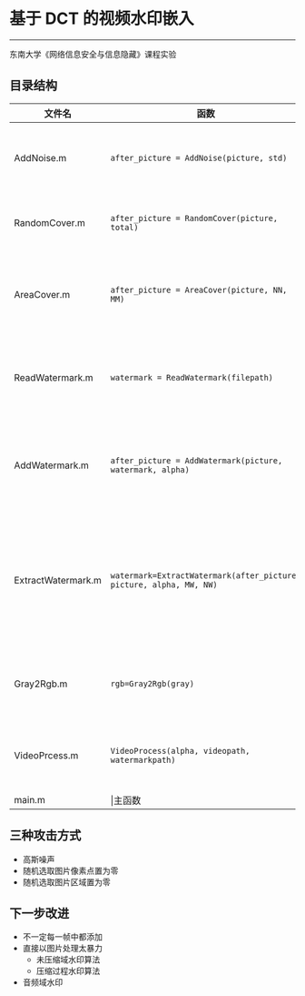 # 基于 DCT 的视频水印嵌入

---

东南大学《网络信息安全与信息隐藏》课程实验

## 目录结构

文件名|函数|功能
---|---|---
AddNoise.m|`after_picture = AddNoise(picture, std)`|向指定图片中添加标准差为 `std` 的高斯噪声
RandomCover.m|`after_picture = RandomCover(picture, total)`|随机选取 `total` 个图片像素点置为零
AreaCover.m|`after_picture = AreaCover(picture, NN, MM)`|随机选取长为 `NN`，宽为 `MM` 的图片区域置为零
ReadWatermark.m|`watermark = ReadWatermark(filepath)`|从文件路径 `filepath` 中读取并返回水印图片
AddWatermark.m|`after_picture = AddWatermark(picture, watermark, alpha)`|向指定图片中嵌入水印并返回嵌入后图片，嵌入强度为 `alpha`
ExtractWatermark.m|`watermark=ExtractWatermark(after_picture, picture, alpha, MW, NW)`|从指定图片中提取水印，要求给出水印的长 `MW`、水印的宽 `MW` 以及嵌入强度 `alpha`
Gray2Rgb.m|`rgb=Gray2Rgb(gray)`|将灰度图片的三个通道组合为 RGB 图片
VideoPrcess.m|`VideoProcess(alpha, videopath, watermarkpath)`|向视频添加水印，每一帧中都进行添加
main.m|\\|主函数

## 三种攻击方式

* 高斯噪声
* 随机选取图片像素点置为零
* 随机选取图片区域置为零

## 下一步改进

* 不一定每一帧中都添加
* 直接以图片处理太暴力
  * 未压缩域水印算法
  * 压缩过程水印算法
* 音频域水印